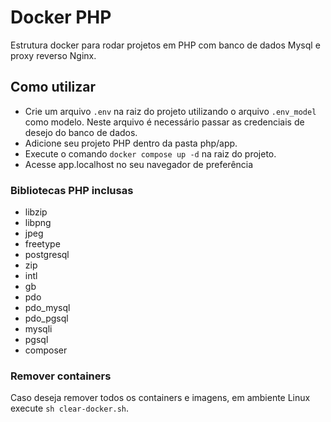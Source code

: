 # Docker PHP
Estrutura docker para rodar projetos em PHP com banco de dados Mysql e proxy reverso Nginx.


## Como utilizar
- Crie um arquivo `.env` na raiz do projeto utilizando o arquivo `.env_model` como modelo. Neste arquivo é necessário passar as credenciais de desejo do banco de dados. 
- Adicione seu projeto PHP dentro da pasta php/app. 
- Execute o comando `docker compose up -d` na raiz do projeto.
- Acesse app.localhost no seu navegador de preferência

### Bibliotecas PHP inclusas
- libzip
- libpng
- jpeg
- freetype
- postgresql
- zip
- intl
- gb
- pdo
- pdo_mysql
- pdo_pgsql
- mysqli
- pgsql
- composer

### Remover containers
Caso deseja remover todos os containers e imagens, em ambiente Linux execute `sh clear-docker.sh`.